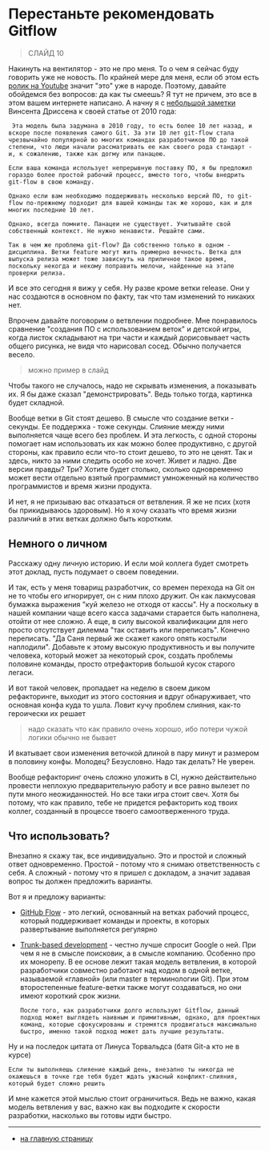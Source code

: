 # Перестаньте рекомендовать Gitflow

> СЛАЙД 10

Накинуть на вентилятор - это не про меня. То о чем я сейчас буду говорить уже не новость. По крайней мере для меня, если об этом есть [ролик на Youtube](https://www.youtube.com/watch?v=v4Ijkq6Myfc) значит "это" уже в народе. Поэтому, давайте обойдемся без вопросов: да как ты смеешь? Я тут не причем, это все в этом вашем интернете написано. А начну я с [небольшой заметки](https://nvie.com/posts/a-successful-git-branching-model/) Винсента Дриссена к своей статье от 2010 года:

` Эта модель была задумана в 2010 году, то есть более 10 лет назад, и вскоре после появления самого Git. За эти 10 лет git-flow стала чрезвычайно популярной во многих командах разработчиков ПО до такой степени, что люди начали рассматривать ее как своего рода стандарт - и, к сожалению, также как догму или панацею.`

`Если ваша команда использует непрерывную поставку ПО, я бы предложил гораздо более простой рабочий процесс, вместо того, чтобы внедрить git-flow в свою команду.`

`Однако если вам необходимо поддерживать несколько версий ПО, то git-flow по-прежнему подходит для вашей команды так же хорошо, как и для многих последние 10 лет.`

`Однако, всегда помните. Панацеи не существует. Учитывайте свой собственный контекст. Не нужно ненависти. Решайте сами.`

`Так в чем же проблема git-flow? Да собственно только в одном - дисциплина. Ветки feature могут жить примерно вечность. Ветка для выпуска релиза может тоже зависнуть на приличное такое время, поскольку некогда и некому поправить мелочи, найденные на этапе проверки релиза.`

И все это сегодня я вижу у себя. Ну разве кроме ветки release. Они у нас создаются в основном по факту, так что там изменений то никаких нет.

Впрочем давайте поговорим о ветвлении подробнее. Мне понравилось сравнение "создания ПО с использованием веток" и детской игры, когда листок складывают на три части и каждый дорисовывает часть общего рисунка, не видя что нарисовал сосед. Обычно получается весело.

> можно пример в слайд

Чтобы такого не случалось, надо не скрывать изменения, а показывать их. Я бы даже сказал "демонстрировать". Ведь только тогда, картинка будет складной.

Вообще ветки в Git стоят дешево. В смысле что создание ветки - секунды. Ее поддержка - тоже секунды. Слияние между ними выполняется чаще всего без проблем. И эта легкость, с одной стороны помогает нам использовать их как можно более продуктивно, с другой стороны, как правило если что-то стоит дешево, то это не ценят. Так и здесь, никто за ними следить особо не хочет. Живет и ладно. Две версии правды? Три? Хотите будет столько, сколько одновременно может вести отдельно взятый программист умноженный на количество программистов и время жизни продукта.

И нет, я не призываю вас отказаться от ветвления. Я же не псих (хотя бы прикидываюсь здоровым). Но я хочу сказать что время жизни различий в этих ветках должно быть коротким.

## Немного о личном

Расскажу одну личную историю. И если мой коллега будет смотреть этот доклад, пусть подумает о своем поведении.

И так, есть у меня товарищ разработчик, со времен перехода на Git он не то чтобы его игнорирует, он с ним плохо дружит. Он как лакмусовая бумажка выражения "куй железо не отходя от кассы". Ну а поскольку в нашей компании чаще всего касса задачами старается быть наполнена, отойти от нее сложно. А еще, в силу высокой квалификации для него просто отсутствует дилемма "так оставить или переписать". Конечно переписать. "Да Саня первый же скажет какого опять костыли наплодили". Добавьте к этому высокую продуктивность и вы получите человека, который может за некоторый срок, создать проблемы половине команды, просто отрефакторив большой кусок старого легаси.

И вот такой человек, пропадает на неделю в своем диком рефакторинге, выходит из этого состояния и вдруг обнаруживает, что основная конфа куда то ушла. Ловит кучу проблем слияния, как-то героически их решает

> надо сказать что как правило очень хорошо, ибо потери чужой логики обычно не бывает

И вкатывает свои изменения веточкой длиной в пару минут и размером в половину конфы. Молодец? Безусловно. Надо так делать? Не уверен.

Вообще рефакторинг очень сложно уложить в CI, нужно действительно провести неплохую предварительную работу и все равно вылезет по пути много неожиданностей. Но все таки игра стоит свеч. Хотя бы потому, что как правило, тебе не придется рефакторить код твоих коллег, созданный в процессе твоего самоотверженного труда.

## Что использовать?

Внезапно я скажу так, все индивидуально. Это и простой и сложный ответ одновременно. Простой - потому что я снимаю ответственность с себя. А сложный - потому что я пришел с докладом, а значит задавая вопрос ты должен предложить варианты.

Вот я и предложу варианты:
* [GitHub Flow](https://guides.github.com/introduction/flow/#:~:text=GitHub%20flow%20is%20a%20lightweight,where%20deployments%20are%20made%20regularly.) - это легкий, основанный на ветках рабочий процесс, который поддерживает команды и проекты, в которых развертывание выполняется регулярно
* [Trunk-based development](https://paulhammant.com/2013/04/05/what-is-trunk-based-development/) - честно лучше спросит Google о ней. При чем я не в смысле поисковик, а в смысле компанию. Особенно про их монорепу. В ее основе лежит такая модель ветвления, в которой разработчики совместно работают над кодом в одной ветке, называемой «главной» (или master в терминологии Git). При этом второстепенные feature-ветки также могут создаваться, но они имеют короткий срок жизни.

    ` После того, как разработчики долго используют Gitflow, данный подход может выглядеть наивным и примитивным, однако, для проектных команд, которые сфокусированы и стремятся продвигаться максимально быстро, именно такой подход может дать лучшие результаты. `

Ну и на последок цитата от Линуса Торвальдса (батя Git-а кто не в курсе)

` Если ты выполняешь слияение каждый день, внезапно ты никогда не окажешься в точке где тебя будет ждать ужасный конфликт-слияния, который будет сложно решить `

И мне кажется этой мыслью стоит ограничиться. Ведь не важно, какая модель ветвления у вас, важно как вы подходите к скорости разработки, насколько вы готовы идти быстро.

<hr>

* [на главную страницу](../README.md)